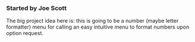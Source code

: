 ### Started by Joe Scott

The big project idea here is:
this is going to be a number (maybe letter formatter) menu for calling an easy intuitive menu to format numbers upon option request.
